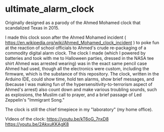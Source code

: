 # ultimate_alarm_clock
Originally designed as a parody of the Ahmed Mohamed clock that scandalized Texas in 2015.


I made this clock soon after the Ahmed Mohamed incident ( https://en.wikipedia.org/wiki/Ahmed_Mohamed_clock_incident ) to poke fun at the
reaction of school officials to Ahmed's crude re-packaging of a commodity digital alarm clock.  The clock I made (which I powered
by batteries and took with me to Halloween parties, dressed in the NASA tee shirt Ahmed was arrested wearing) was in the exact same pencil
case Ahmed had used, though all the electronics were custom, including the firmware, which is the substance of this repository.  The clock, written in the Arduino IDE, could show time, hold ten alarms, show brief messages, and (because I was making fun of the hypersensitivity-to-terrorism aspect of Ahmed's arrest) also count down and make various troubling sounds, such as explosions, 
the Muslim call to prayer, and a brief passage of Led Zeppelin's "Immigrant Song."

The clock is still the chief timepiece in my "laboratory" (my home office).


Videos of the clock:
https://youtu.be/kT6oG_7nxD8
https://youtu.be/2AkxuKKAgK8

